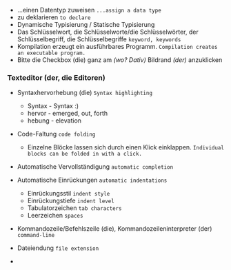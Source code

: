 - ...einen Datentyp zuweisen `...assign a data type`
- zu deklarieren `to declare`
- Dynamische Typisierung  / Statische Typisierung
- Das Schlüsselwort, die Schlüsselworte/die Schlüsselwörter, der Schlüsselbegriff, die Schlüsselbegriffe `keyword, keywords`
- Kompilation erzeugt ein ausführbares Programm. `Compilation creates an executable program.`
- Bitte die Checkbox (die) ganz am *(wo? Dativ)* Bildrand *(der)* anzuklicken

### Texteditor (der, die Editoren)
- Syntaxhervorhebung (die) `Syntax highlighting`
  - Syntax - Syntax :) 
  - hervor - emerged, out, forth
  - hebung - elevation 
- Code-Faltung `code folding` 
  - Einzelne Blöcke lassen sich durch einen Klick einklappen. `Individual blocks can be folded in with a click.`
- Automatische Vervollständigung `automatic completion`
- Automatische Einrückungen `automatic indentations`
  - Einrückungsstil `indent style`
  - Einrückungstiefe `indent level`
  - Tabulatorzeichen `tab characters`
  - Leerzeichen `spaces`
- Kommandozeile/Befehlszeile (die), Kommandozeileninterpreter (der) `command-line`
- Dateiendung  `file extension`

- 